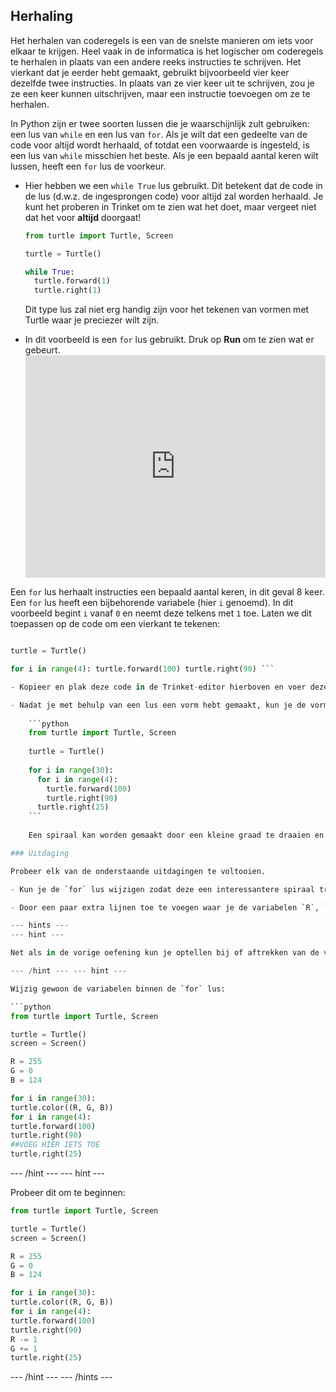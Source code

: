 ## Herhaling

Het herhalen van coderegels is een van de snelste manieren om iets voor elkaar te krijgen. Heel vaak in de informatica is het logischer om coderegels te herhalen in plaats van een andere reeks instructies te schrijven. Het vierkant dat je eerder hebt gemaakt, gebruikt bijvoorbeeld vier keer dezelfde twee instructies. In plaats van ze vier keer uit te schrijven, zou je ze een keer kunnen uitschrijven, maar een instructie toevoegen om ze te herhalen.

In Python zijn er twee soorten lussen die je waarschijnlijk zult gebruiken: een lus van `while` en een lus van `for`. Als je wilt dat een gedeelte van de code voor altijd wordt herhaald, of totdat een voorwaarde is ingesteld, is een lus van `while` misschien het beste. Als je een bepaald aantal keren wilt lussen, heeft een `for` lus de voorkeur.

- Hier hebben we een `while True` lus gebruikt. Dit betekent dat de code in de lus (d.w.z. de ingesprongen code) voor altijd zal worden herhaald. Je kunt het proberen in Trinket om te zien wat het doet, maar vergeet niet dat het voor **altijd** doorgaat!
    
    ```python
    from turtle import Turtle, Screen
    
    turtle = Turtle()
    
    while True:
      turtle.forward(1)
      turtle.right(1)
    ```
    
    Dit type lus zal niet erg handig zijn voor het tekenen van vormen met Turtle waar je preciezer wilt zijn.

- In dit voorbeeld is een `for` lus gebruikt. Druk op **Run** om te zien wat er gebeurt. <iframe src="https://trinket.io/embed/python/b89b6f5457" width="100%" height="356" frameborder="0" marginwidth="0" marginheight="0" allowfullscreen></iframe> 

Een `for` lus herhaalt instructies een bepaald aantal keren, in dit geval 8 keer. Een `for` lus heeft een bijbehorende variabele (hier `i` genoemd). In dit voorbeeld begint `i` vanaf `0` en neemt deze telkens met `1` toe. Laten we dit toepassen op de code om een vierkant te tekenen:

```python from turtle import Turtle, Screen

turtle = Turtle()

for i in range(4): turtle.forward(100) turtle.right(90) ```

- Kopieer en plak deze code in de Trinket-editor hierboven en voer deze uit. De schildpad is gevraagd om twee instructies vier keer te herhalen om een vierkant te maken.

- Nadat je met behulp van een lus een vorm hebt gemaakt, kun je de vorm steeds opnieuw herhalen door deze in een andere lus te plaatsen. Dit is een geweldige manier om spiralen te tekenen. Pas je code aan door deze er als volgt uit te laten zien:
    
    ```python
    from turtle import Turtle, Screen
    
    turtle = Turtle()
    
    for i in range(30):
      for i in range(4):
        turtle.forward(100)
        turtle.right(90)
      turtle.right(25)
    ```
    
    Een spiraal kan worden gemaakt door een kleine graad te draaien en vervolgens een kleine hoeveelheid vooruit te gaan. Het gedeelte met code voor het maken van een vierkant bevindt zich in een andere `for` lus die het 30 keer herhaalt, waarbij de cursor telkens 25 graden wordt gedraaid om een aangename spiraalvorm te maken.

### Uitdaging

Probeer elk van de onderstaande uitdagingen te voltooien.

- Kun je de `for` lus wijzigen zodat deze een interessantere spiraal trekt met één van de vormen die je eerder hebt gemaakt, zoals een driehoek of cirkel?

- Door een paar extra lijnen toe te voegen waar je de variabelen `R`, `G`en `B` wijzigt, kun je een veelkleurige spiraal maken. Probeer een regenboogspiraal te creëren.

--- hints --- 
--- hint ---

Net als in de vorige oefening kun je optellen bij of aftrekken van de variabelen `R`, `G`en `B`.

--- /hint --- --- hint ---

Wijzig gewoon de variabelen binnen de `for` lus:

```python
from turtle import Turtle, Screen

turtle = Turtle()
screen = Screen()

R = 255
G = 0
B = 124

for i in range(30):
turtle.color((R, G, B))
for i in range(4):
turtle.forward(100)
turtle.right(90)
##VOEG HIER IETS TOE
turtle.right(25)
```

--- /hint --- --- hint ---

Probeer dit om te beginnen:

```python
from turtle import Turtle, Screen

turtle = Turtle()
screen = Screen()

R = 255
G = 0
B = 124

for i in range(30):
turtle.color((R, G, B))
for i in range(4):
turtle.forward(100)
turtle.right(90)
R -= 1
G += 1
turtle.right(25)
```

--- /hint --- --- /hints ---